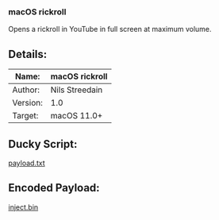 ### macOS rickroll
Opens a rickroll in YouTube in full screen at maximum volume.

## Details:
Name: | macOS rickroll
--- | ---
Author: | Nils Streedain
Version: | 1.0
Target: | macOS 11.0+

## Ducky Script:
[payload.txt](/macOS/rickroll/payload.txt)

## Encoded Payload:
[inject.bin](/macOS/rickroll/inject.bin)
